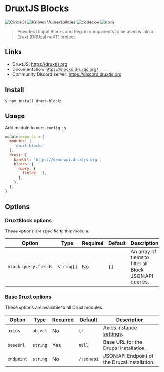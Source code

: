 # DruxtJS Blocks

[![CircleCI](https://circleci.com/gh/druxt/druxt-blocks.svg?style=svg)](https://circleci.com/gh/druxt/druxt-blocks)
[![Known Vulnerabilities](https://snyk.io/test/github/druxt/druxt-blocks/badge.svg?targetFile=package.json)](https://snyk.io/test/github/druxt/druxt-blocks?targetFile=package.json)
[![codecov](https://codecov.io/gh/druxt/druxt-blocks/branch/develop/graph/badge.svg)](https://codecov.io/gh/druxt/druxt-blocks)
[![npm](https://badgen.net/npm/v/druxt-blocks)](https://www.npmjs.com/package/druxt-blocks)

> Provides Drupal Blocks and Region components to be used within a Druxt (DRUpal nuXT) project.

## Links

- DruxtJS: https://druxtjs.org
- Documentation: https://blocks.druxtjs.org/
- Community Discord server: https://discord.druxtjs.org

## Install

`$ npm install druxt-blocks`

## Usage

Add module to `nuxt.config.js`

```js
module.exports = {
  modules: [
    'druxt-blocks'
  ],
  druxt: {
    baseUrl: 'https://demo-api.druxtjs.org',
    blocks: {
      query: {
        fields: [],
      },
    },
  },
}
```

## Options

### DruxtBlock options

These options are specific to this module.

| Option | Type | Required | Default | Description |
| --- | --- | --- | --- | --- |
| `block.query.fields` | `string[]` | No | `[]` | An array of fields to filter all Block JSON:API queries. |

### Base Druxt options

These options are available to all Druxt modules.

| Option | Type | Required | Default | Description |
| --- | --- | --- | --- | --- |
| `axios` | `object` | No | `{}` | [Axios instance settings](https://github.com/axios/axios#axioscreateconfig). |
| `baseUrl` | `string` | Yes | `null` | Base URL for the Drupal installation. |
| `endpoint` | `string` | No | `/jsonapi` | JSON:API Endpoint of the Drupal installation. |
